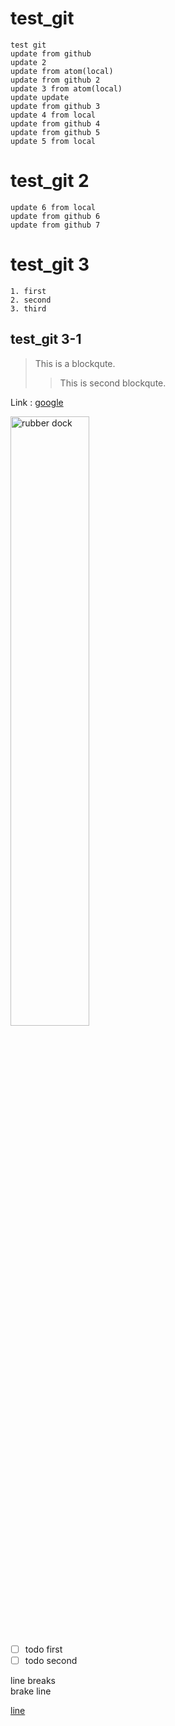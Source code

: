 # test_git
```
test git
update from github
update 2
update from atom(local)
update from github 2
update 3 from atom(local)
update update
update from github 3
update 4 from local
update from github 4
update from github 5
update 5 from local
```
# test_git 2
```
update 6 from local
update from github 6
update from github 7
```

# test_git 3
```
1. first
2. second
3. third
```

## test_git 3-1
> This is a blockqute.
>> This is second blockqute.

Link : [google](http://google.com)


<img src="http://cfile6.uf.tistory.com/image/2426E646543C9B4532C7B0" width="50%" alt="rubber dock" title="rubber dock">

- [ ] todo first
- [ ] todo second

line breaks  
brake line  

<u>line</u>  
